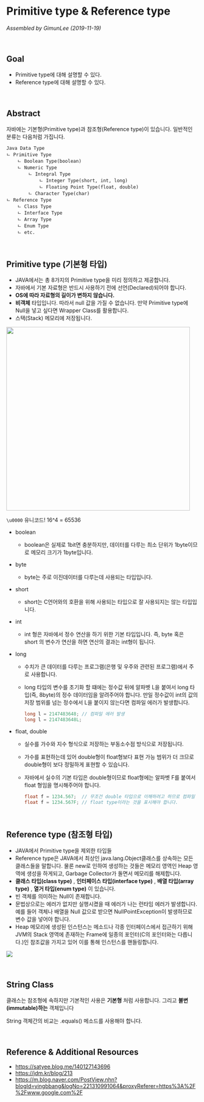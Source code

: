 # Primitive type & Reference type

*Assembled by GimunLee (2019-11-19)*

<br>

## Goal

- Primitive type에 대해 설명할 수 있다.
- Reference type에 대해 설명할 수 있다.

<br>

## Abstract

자바에는 기본형(Primitive type)과 참조형(Reference type)이 있습니다. 일반적인 분류는 다음처럼 가집니다. 

```
Java Data Type 
ㄴ Primitive Type
    ㄴ Boolean Type(boolean)
    ㄴ Numeric Type
        ㄴ Integral Type
            ㄴ Integer Type(short, int, long)
            ㄴ Floating Point Type(float, double)
        ㄴ Character Type(char)
ㄴ Reference Type
    ㄴ Class Type
    ㄴ Interface Type
    ㄴ Array Type
    ㄴ Enum Type
    ㄴ etc.
```

<br>

## Primitive type (기본형 타입)

- JAVA에서는 총 8가지의 Primitive type을 미리 정의하고 제공합니다.
- 자바에서 기본 자료형은 반드시 사용하기 전에 선언(Declared)되어야 합니다.
- **OS에 따라 자료형의 길이가 변하지 않습니다.**
- **비객체** 타입입니다. 따라서 null 값을 가질 수 없습니다. 만약 Primitive type에 Null을 넣고 싶다면 Wrapper Class를 활용합니다.
- 스택(Stack) 메모리에 저장됩니다.

<img src="https://github.com/GimunLee/tech-refrigerator/raw/master/Language/JAVA/resources/java-type-001.png" title="" alt="" width="482">

`\u0000` 유니코드! 16^4 = 65536

- boolean
  
  - boolean은 실제로 1bit면 충분하지만, 데이터를 다루는 최소 단위가 1byte이므로 메모리 크기가 1byte입니다.

- byte
  
  - byte는 주로 이진데이터를 다루는데 사용되는 타입입니다.

- short
  
  - short는 C언어와의 호환을 위해 사용되는 타입으로 잘 사용되지는 않는 타입입니다.

- int
  
  - int 형은 자바에서 정수 연산을 하기 위한 기본 타입입니다. 즉, byte 혹은 short 의 변수가 연산을 하면 연산의 결과는 int형이 됩니다.

- long
  
  - 수치가 큰 데이터를 다루는 프로그램(은행 및 우주와 관련된 프로그램)에서 주로 사용합니다. 
  
  - long 타입의 변수를 초기화 할 떄에는 정수값 뒤에 알파벳 L을 붙여서 long 타입(즉, 8byte)의 정수 데이터임을 알려주어야 합니다. 만일 정수값이 int의 값의 저장 범위를 넘는 정수에서 L을 붙이지 않는다면 컴파일 에러가 발생합니다.
    
    ```java
    long l = 2147483648; // 컴파일 에러 발생
    long l = 2147483648L;
    ```

- float, double
  
  - 실수를 가수와 지수 형식으로 저장하는 부동소수점 방식으로 저장됩니다.
  
  - 가수를 표현하는데 있어 double형이 float형보다 표현 가능 범위가 더 크므로 double형이 보다 정밀하게 표현할 수 있습니다. 
  
  - 자바에서 실수의 기본 타입은 double형이므로 float형에는 알파벳 F를 붙여서 float 형임을 명시해주어야 합니다. 
    
    ```java
    float f = 1234.567;  // 무조건 double 타입으로 이해하려고 하므로 컴파일 에러가 발생합니다.
    float f = 1234.567F; // float type이라는 것을 표시해야 합니다.
    ```

<br>

## Reference type (참조형 타입)

- JAVA에서 Primitive type을 제외한 타입들
- Reference type은 JAVA에서 최상인 java.lang.Object클래스를 상속하는 모든 클래스들을 말합니다. 물론 new로 인하여 생성하는 것들은 메모리 영역인 Heap 영역에 생성을 하게되고, Garbage Collector가 돌면서 메모리를 해제합니다.
- **클래스 타입(class type)** , **인터페이스 타입(interface type)** , **배열 타입(array type)** , **열거 타입(enum type)** 이 있습니다.
- 빈 객체를 의미하는 Null이 존재합니다.
- 문법상으로는 에러가 없지만 실행시켰을 때 에러가 나는 런타임 에러가 발생합니다. 예를 들어 객체나 배열을 Null 값으로 받으면 NullPointException이 발생하므로 변수 값을 넣어야 합니다.
- Heap 메모리에 생성된 인스턴스는 메소드나 각종 인터페이스에서 접근하기 위해 JVM의 Stack 영역에 존재하는 Frame에 일종의 포인터(C의 포인터와는 다릅니다.)인 참조값을 가지고 있어 이를 통해 인스턴스를 핸들링합니다.

![](https://github.com/GimunLee/tech-refrigerator/raw/master/Language/JAVA/resources/java-type-002.png)

<br>

## String Class

클래스는 참조형에 속하지만 기본적인 사용은 **기본형** 처럼 사용합니다. 그리고 **불변(immutable)하는** 객체입니다

 String 객체간의 비교는 .equals() 메소드를 사용해야 합니다.

<br>

## Reference & Additional Resources

- https://satyee.blog.me/140127143696
- https://jdm.kr/blog/213 
- https://m.blog.naver.com/PostView.nhn?blogId=yingbbang&logNo=221310991064&proxyReferer=https%3A%2F%2Fwww.google.com%2F 
